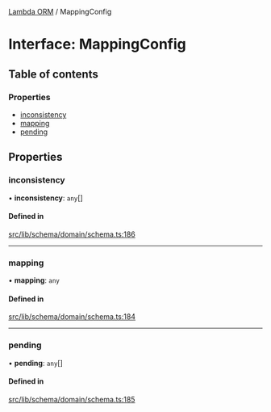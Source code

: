 [Lambda ORM](../README.md) / MappingConfig

# Interface: MappingConfig

## Table of contents

### Properties

- [inconsistency](MappingConfig.md#inconsistency)
- [mapping](MappingConfig.md#mapping)
- [pending](MappingConfig.md#pending)

## Properties

### inconsistency

• **inconsistency**: `any`[]

#### Defined in

[src/lib/schema/domain/schema.ts:186](https://github.com/FlavioLionelRita/lambdaorm/blob/b06d7548/src/lib/schema/domain/schema.ts#L186)

___

### mapping

• **mapping**: `any`

#### Defined in

[src/lib/schema/domain/schema.ts:184](https://github.com/FlavioLionelRita/lambdaorm/blob/b06d7548/src/lib/schema/domain/schema.ts#L184)

___

### pending

• **pending**: `any`[]

#### Defined in

[src/lib/schema/domain/schema.ts:185](https://github.com/FlavioLionelRita/lambdaorm/blob/b06d7548/src/lib/schema/domain/schema.ts#L185)
